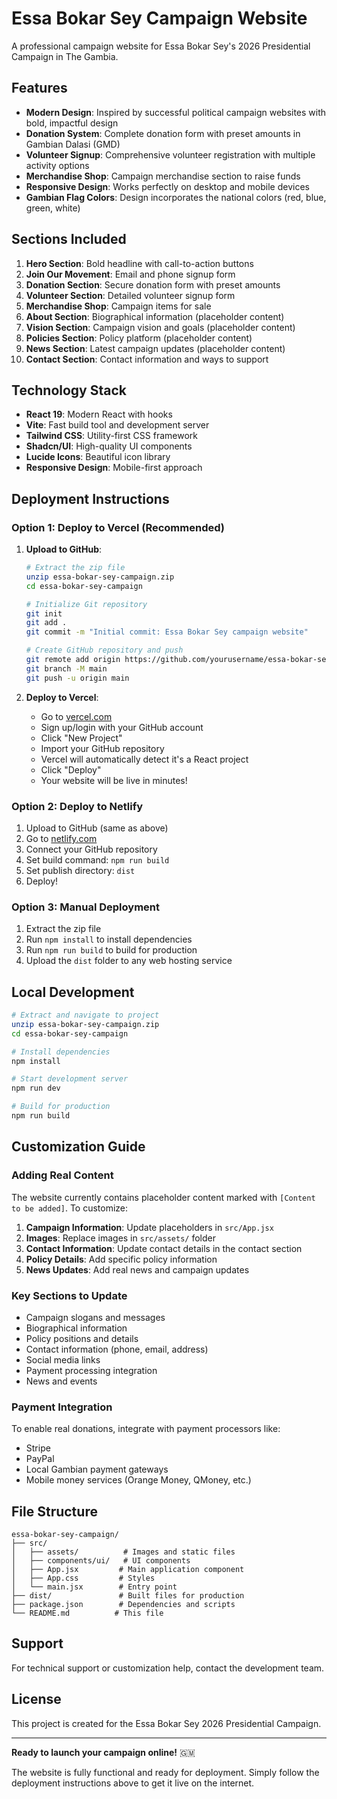 # Essa Bokar Sey Campaign Website

A professional campaign website for Essa Bokar Sey's 2026 Presidential Campaign in The Gambia.

## Features

- **Modern Design**: Inspired by successful political campaign websites with bold, impactful design
- **Donation System**: Complete donation form with preset amounts in Gambian Dalasi (GMD)
- **Volunteer Signup**: Comprehensive volunteer registration with multiple activity options
- **Merchandise Shop**: Campaign merchandise section to raise funds
- **Responsive Design**: Works perfectly on desktop and mobile devices
- **Gambian Flag Colors**: Design incorporates the national colors (red, blue, green, white)

## Sections Included

1. **Hero Section**: Bold headline with call-to-action buttons
2. **Join Our Movement**: Email and phone signup form
3. **Donation Section**: Secure donation form with preset amounts
4. **Volunteer Section**: Detailed volunteer signup form
5. **Merchandise Shop**: Campaign items for sale
6. **About Section**: Biographical information (placeholder content)
7. **Vision Section**: Campaign vision and goals (placeholder content)
8. **Policies Section**: Policy platform (placeholder content)
9. **News Section**: Latest campaign updates (placeholder content)
10. **Contact Section**: Contact information and ways to support

## Technology Stack

- **React 19**: Modern React with hooks
- **Vite**: Fast build tool and development server
- **Tailwind CSS**: Utility-first CSS framework
- **Shadcn/UI**: High-quality UI components
- **Lucide Icons**: Beautiful icon library
- **Responsive Design**: Mobile-first approach

## Deployment Instructions

### Option 1: Deploy to Vercel (Recommended)

1. **Upload to GitHub**:
   ```bash
   # Extract the zip file
   unzip essa-bokar-sey-campaign.zip
   cd essa-bokar-sey-campaign
   
   # Initialize Git repository
   git init
   git add .
   git commit -m "Initial commit: Essa Bokar Sey campaign website"
   
   # Create GitHub repository and push
   git remote add origin https://github.com/yourusername/essa-bokar-sey-campaign.git
   git branch -M main
   git push -u origin main
   ```

2. **Deploy to Vercel**:
   - Go to [vercel.com](https://vercel.com)
   - Sign up/login with your GitHub account
   - Click "New Project"
   - Import your GitHub repository
   - Vercel will automatically detect it's a React project
   - Click "Deploy"
   - Your website will be live in minutes!

### Option 2: Deploy to Netlify

1. Upload to GitHub (same as above)
2. Go to [netlify.com](https://netlify.com)
3. Connect your GitHub repository
4. Set build command: `npm run build`
5. Set publish directory: `dist`
6. Deploy!

### Option 3: Manual Deployment

1. Extract the zip file
2. Run `npm install` to install dependencies
3. Run `npm run build` to build for production
4. Upload the `dist` folder to any web hosting service

## Local Development

```bash
# Extract and navigate to project
unzip essa-bokar-sey-campaign.zip
cd essa-bokar-sey-campaign

# Install dependencies
npm install

# Start development server
npm run dev

# Build for production
npm run build
```

## Customization Guide

### Adding Real Content

The website currently contains placeholder content marked with `[Content to be added]`. To customize:

1. **Campaign Information**: Update placeholders in `src/App.jsx`
2. **Images**: Replace images in `src/assets/` folder
3. **Contact Information**: Update contact details in the contact section
4. **Policy Details**: Add specific policy information
5. **News Updates**: Add real news and campaign updates

### Key Sections to Update

- Campaign slogans and messages
- Biographical information
- Policy positions and details
- Contact information (phone, email, address)
- Social media links
- Payment processing integration
- News and events

### Payment Integration

To enable real donations, integrate with payment processors like:
- Stripe
- PayPal
- Local Gambian payment gateways
- Mobile money services (Orange Money, QMoney, etc.)

## File Structure

```
essa-bokar-sey-campaign/
├── src/
│   ├── assets/          # Images and static files
│   ├── components/ui/   # UI components
│   ├── App.jsx         # Main application component
│   ├── App.css         # Styles
│   └── main.jsx        # Entry point
├── dist/               # Built files for production
├── package.json        # Dependencies and scripts
└── README.md          # This file
```

## Support

For technical support or customization help, contact the development team.

## License

This project is created for the Essa Bokar Sey 2026 Presidential Campaign.

---

**Ready to launch your campaign online!** 🇬🇲

The website is fully functional and ready for deployment. Simply follow the deployment instructions above to get it live on the internet.

